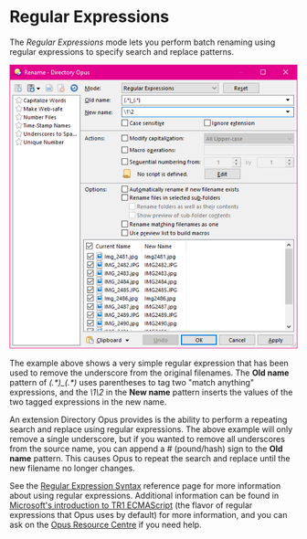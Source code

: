 # Regular Expressions

The *Regular Expressions* mode lets you perform batch renaming using regular expressions to specify search and replace patterns.

![](/Manual/images/media/regular_expression_rename.png)

The example above shows a very simple regular expression that has been used to remove the underscore from the original filenames. The **Old name** pattern of *(.\*)\_(.\*)* uses parentheses to tag two "match anything" expressions, and the *\1\2* in the **New name** pattern inserts the values of the two tagged expressions in the new name.

An extension Directory Opus provides is the ability to perform a repeating search and replace using regular expressions. The above example will only remove a single underscore, but if you wanted to remove all underscores from the source name, you can append a \# (pound/hash) sign to the **Old name** pattern. This causes Opus to repeat the search and replace until the new filename no longer changes.

See the [Regular Expression Syntax](/Manual/reference/wildcard_reference/regular_expression_syntax.md) reference page for more information about using regular expressions. Additional information can be found in  [Microsoft's introduction to TR1 ECMAScript](http://msdn.microsoft.com/en-us/library/bb982727.aspx) (the flavor of regular expressions that Opus uses by default) for more information, and you can ask on the [Opus Resource Centre](http://resource.dopus.com/) if you need help.
